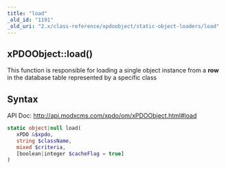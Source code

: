 ```yaml
---
title: "load"
_old_id: "1191"
_old_uri: "2.x/class-reference/xpdoobject/static-object-loaders/load"
---
```


## xPDOObject::load()

This function is responsible for loading a single object instance from a **row** in the database table represented by a specific class

## Syntax

API Doc: <http://api.modxcms.com/xpdo/om/xPDOObject.html#load>

``` php
static object|null load(
   xPDO &$xpdo,
   string $className,
   mixed $criteria,
   [boolean|integer $cacheFlag = true]
)
```